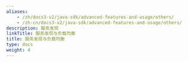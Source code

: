 ```yaml
---
aliases:
    - /zh/docs3-v2/java-sdk/advanced-features-and-usage/others/
    - /zh-cn/docs3-v2/java-sdk/advanced-features-and-usage/others/
description: 服务发现
linkTitle: 服务发现与负载均衡
title: 服务发现与负载均衡
type: docs
weight: 4
---
```

